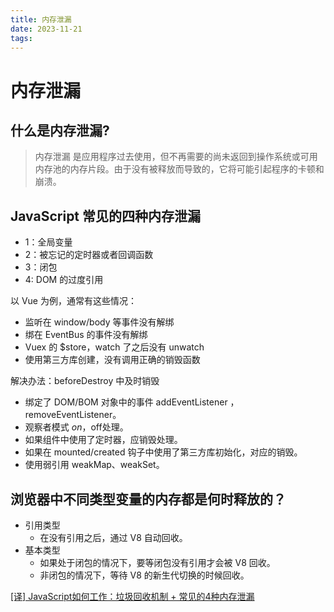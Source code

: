 ```yaml
---
title: 内存泄漏
date: 2023-11-21
tags:
---
```

# 内存泄漏

## 什么是内存泄漏?

> 内存泄漏 是应用程序过去使用，但不再需要的尚未返回到操作系统或可用内存池的内存片段。由于没有被释放而导致的，它将可能引起程序的卡顿和崩溃。

## JavaScript 常见的四种内存泄漏

* 1：全局变量
* 2：被忘记的定时器或者回调函数
* 3：闭包
* 4: DOM 的过度引用


以 Vue 为例，通常有这些情况：

* 监听在 window/body 等事件没有解绑
* 绑在 EventBus 的事件没有解绑
* Vuex 的 $store，watch 了之后没有 unwatch
* 使用第三方库创建，没有调用正确的销毁函数

解决办法：beforeDestroy 中及时销毁

* 绑定了 DOM/BOM 对象中的事件 addEventListener ，removeEventListener。
* 观察者模式 $on，$off处理。
* 如果组件中使用了定时器，应销毁处理。
* 如果在 mounted/created 钩子中使用了第三方库初始化，对应的销毁。
* 使用弱引用 weakMap、weakSet。


##  浏览器中不同类型变量的内存都是何时释放的？

* 引用类型
  * 在没有引用之后，通过 V8 自动回收。
* 基本类型
  * 如果处于闭包的情况下，要等闭包没有引用才会被 V8 回收。
  * 非闭包的情况下，等待 V8 的新生代切换的时候回收。


[[译] JavaScript如何工作：垃圾回收机制 + 常见的4种内存泄漏](https://juejin.cn/post/6844903810825994253)








